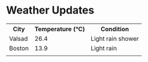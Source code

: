 # Weather Updates

<!-- WEATHER-UPDATE-START -->
<table><tr><th>City</th><th>Temperature (°C)</th><th>Condition</th></tr><tr><td>Valsad</td><td>26.4</td><td>Light rain shower</td></tr><tr><td>Boston</td><td>13.9</td><td>Light rain</td></tr><tr><td></td><td></td><td></td></tr></table>
<!-- WEATHER-UPDATE-END -->
